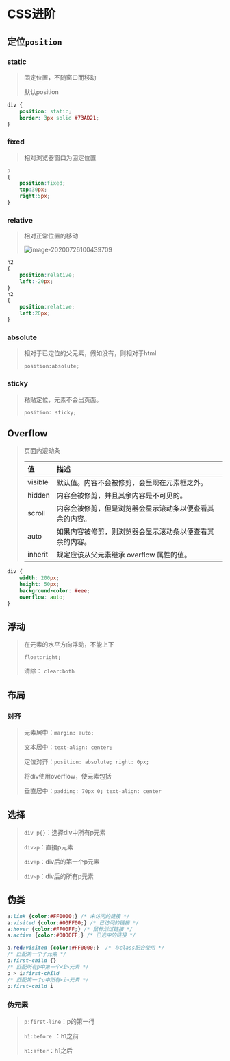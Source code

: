 <!-- 
title: 12-CSS操作
sort: 
--> 
# CSS进阶

## 定位`position`

### static

> 固定位置，不随窗口而移动
>
> 默认position

```css
div {
    position: static;
    border: 3px solid #73AD21;
}
```

### fixed

> 相对浏览器窗口为固定位置

```css
p
{
	position:fixed;
	top:30px;
	right:5px;
}
```

### relative

> 相对正常位置的移动
>
> ![image-20200726100439709](https://gitee.com/nmdfzf404/Image-hosting/raw/master/20200726100446.png)

```css
h2
{
    position:relative;
    left:-20px;
}
h2
{
    position:relative;
    left:20px;
}
```

### absolute

> 相对于已定位的父元素，假如没有，则相对于html
>
> `position:absolute;`

### sticky

> 粘贴定位，元素不会出页面。
>
> `position: sticky;`

## Overflow

> 页面内滚动条
>
> | 值      | 描述                                                     |
> | :------ | :------------------------------------------------------- |
> | visible | 默认值。内容不会被修剪，会呈现在元素框之外。             |
> | hidden  | 内容会被修剪，并且其余内容是不可见的。                   |
> | scroll  | 内容会被修剪，但是浏览器会显示滚动条以便查看其余的内容。 |
> | auto    | 如果内容被修剪，则浏览器会显示滚动条以便查看其余的内容。 |
> | inherit | 规定应该从父元素继承 overflow 属性的值。                 |

```css
div {
    width: 200px;
    height: 50px;
    background-color: #eee;
    overflow: auto;
}
```

## 浮动

> 在元素的水平方向浮动，不能上下
>
> `float:right;`
>
> 清除： `clear:both`

## 布局

### 对齐

> 元素居中：`margin: auto;`
>
> 文本居中：`text-align: center;`
>
> 定位对齐：`position: absolute; right: 0px;`
>
> 将div使用overflow，使元素包括
>
> 垂直居中：`padding: 70px 0; text-align: center`

## 选择

> `div p{}`：选择div中所有p元素
>
> `div>p`：直接p元素
>
> `div+p`：div后的第一个p元素
>
> `div~p`：div后的所有p元素

## 伪类

```css
a:link {color:#FF0000;} /* 未访问的链接 */
a:visited {color:#00FF00;} /* 已访问的链接 */
a:hover {color:#FF00FF;} /* 鼠标划过链接 */
a:active {color:#0000FF;} /* 已选中的链接 */

a.red:visited {color:#FF0000;}	/* 与class配合使用 */
/* 匹配第一个子元素 */
p:first-child {}
/* 匹配所有p中第一个<i>元素 */
p > i:first-child
/* 匹配第一个p中所有<i>元素 */
p:first-child i
```

### 伪元素

> `p:first-line`：p的第一行
>
> `h1:before `：h1之前
>
> `h1:after`：h1之后